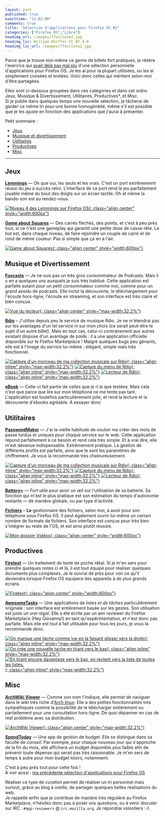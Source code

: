 ```yaml
---
layout: post
published: true
exacttime: "11:02:00"
comments: true
title: "Sélection d'applications pour Firefox OS #2"
categories: ["Firefox OS","Libre"]
headimg_url: /images/ffosclose2.jpg
headimg_lic: William Dorffer CC BY 4.0
headimg_lic_url: /images/ffosclose2.jpg
---
```

Parce que je trouve moi-même ce genre de billets fort pratiques, je réitère l'exercice qui [avait déjà pas mal plu](/2014/05/14/liste-d-applications-pour-firefox-os.html) d'une sélection personnelle d'applications pour Firefox OS. Je les ai pour la plupart utilisées, ou les ai simplement croisées et testées. Voici donc celles qui méritent selon-moi d'être partagées.

Elles sont ci-dessous groupées dans ces catégories et dans cet ordre: Jeux, Musique & Divertissement, Utilitaires, Productives*, et Misc.  
Si je publie dans quelques temps une nouvelle sélection, je tâcherai de garder ce même tri pour une bonne homogénéité, même s'il est possible que je les ajuste en fonction des applications que j'aurai à présenter.


Petit sommaire :

* [Jeux](#jeux)
* [Musique et divertissement](#musiqueetdivertissement)
* [Utilitaires](#utilitaires)
* [Productives](#productives)
* [Misc](#misc)

---

## Jeux

**[Lemmings](https://marketplace.firefox.com/app/lemmings)** — Oh que oui, les seuls et les vrais. C'est un port extrêmement réussi du jeu à succès retro. L'interface de ce port rend le jeu parfaitement jouable même du bout des doigts sur un écran tactile. Oh et même la bande-son est au rendez-vous.

[![Niveau 4 des Lemmings sur Firefox OS](/images/openwebapps/lemmings2.png){: class="align center" style="width:600px"}](/images/openwebapps/lemmings2.png)

**[Game about Squares](https://marketplace.firefox.com/app/gameaboutsquares)** — Des carrés fléchés, des points, et c'est à peu près tout, si ce n'est une gameplay qui garantit une petite dose de casse-tête. Le but est, dans chaque niveau, de faire rejoindre un couple de carré et de rond de même couleur. Pas si simple que ça en a l'air.

[![Game about Squares](/images/openwebapps/gameaboutsquares.png){: class="align center" style="width:600px"}](/images/openwebapps/gameaboutsquares.png)




## Musique et Divertissement
**[Foxcasts](https://marketplace.firefox.com/app/foxcasts)** — Je ne suis pas un très gros consommateur de Podcasts. Mais il y en a quelques uns auxquels je suis très habitué. Cette application est parfaite autant pour un petit consommateur comme moi, comme pour un grand assidu de podcasts. Elle inclut la découverte, le téléchargement pour l'écoute hors-ligne, l'écoute en streaming, et son interface est très claire et bien conçue.

[![Vue du lecteur](/images/openwebapps/foxcasts4.png){: class="align
center" style="max-width:32.2%"}](/images/openwebapps/foxcasts4.png)

**[Rdio](https://marketplace.firefox.com/app/rdio)** – J'utilise depuis peu le service de musique Rdio. Je ne m'étendrai pas sur les avantages d'un tel service ni sur mon choix (ce serait peut-être le sujet d'un autre billet). Mais en tout cas, celui-ci contrairement aux autres existant dispose d'un avantage de poids : il a une application officielle disponible sur le Firefox Marketplace ! Malgré quelques bugs peu gênants, elle est à l'image du service lui-même : élégant, simple mais très fonctionnel.

[![Capture d'un morceau de ma collection musicale sur Rdio](/images/openwebapps/rdio.png){: class="align inline" style="max-width:32.2%"}](/images/openwebapps/rdio.png)
[![Capture du menu de Rdio](/images/openwebapps/rdio2.png){: class="align inline" style="max-width:32.2%"}](/images/openwebapps/rdio2.png)
[![Lecteur de Rdio](/images/openwebapps/rdio3.png){: class="align inline" style="max-width:32.2%"}](/images/openwebapps/rdio3.png)

**[eBook](https://marketplace.firefox.com/app/ebook/)** — Celle-ci fait partie de celles que je n'ai que testées. Mais cela n'est que parce que lire sur mon téléphone ne me tente pas tant. L'application est toutefois particulièrement jolie, et rend la lecture et la découverte d'ebooks agréable. À essayer donc



## Utilitaires
**[PasswordMaker](https://marketplace.firefox.com/app/passwordmaker)** — J'ai la vieille habitude de vouloir me créer des mots de passe tordus et uniques pour chaque service sur le web. Cette application répond parfaitement à ce besoin et rend cela très simple. Et à vrai dire, elle m'est devenue indispensable. Extrêmement pratique. La gestion de différents profils est parfaite, ainsi que le sont les paramètres de chiffrement. Je vous la recommande très chaleureusement.

[![Capture d'un morceau de ma collection musicale sur Rdio](/images/openwebapps/passwordmaker1.png){: class="align inline" style="max-width:32.2%"}](/images/openwebapps/passwordmaker1.png)
[![Capture du menu de Rdio](/images/openwebapps/passwordmaker2.png){: class="align inline" style="max-width:32.2%"}](/images/openwebapps/passwordmaker2.png)
[![Lecteur de Rdio](/images/openwebapps/passwordmaker3.png){: class="align inline" style="max-width:32.2%"}](/images/openwebapps/passwordmaker3.png)

**[Battery+](https://marketplace.firefox.com/app/battery-2)** — Fort utile pour avoir un œil sur l'utilisation de sa batterie. Sa fonction qui m'est le plus pratique est son estimation du temps d'autonomie restante — de manière globale, ou par type d'activité.

**[Fichiers](https://marketplace.firefox.com/app/files)** – **Le** gestionnaire des fichiers, selon moi, à avoir pour son téléphone sous Firefox OS. Il peut également ouvrir lui-même un certain nombre de formats de fichiers. Son interface est conçue pour très bien s'intégrer au reste de l'OS, et est ainsi plutôt réussie.

[![Mon dossier Vidéos](/images/openwebapps/fichiers.png){: class="align center" style="width:600px"}](/images/openwebapps/fichiers.png)



## Productives
**[Firetext](https://marketplace.firefox.com/app/firetext)** — Un traitement de texte de poche idéal. Si je m'en sers pour prendre quelques notes ci et là, il est tout équipé pour réaliser quelques documents plus complexes. Je le suivrai de près pour voir ce qu'il deviendra lorsque Firefox OS équipera des appareils à de plus grands écrans.

[![Firetext](/images/openwebapps/firetext.png){: class="align center" style="width:600px"}](/images/openwebapps/firetext.png)

**[AwesomeTasks](https://marketplace.firefox.com/app/awesometasks)** — Une applications de *listes et de tâches* particulièrement originale : son interface est entièrement basée sur les gestes. Son utilisation est juste *un vrai régal*. Elle a été écrite par un ami reviewer du Firefox Marketplace (Hey Giovanny!) en tant qu'expérimentation, et n'est donc pas parfaite. Mais elle est tout à fait utilisable pour tous les jours, je vous la recommande donc.

[![On marque une tâche comme lue en la faisant glisser vers la droite](/images/openwebapps/awesometasks1.png){: class="align inline" style="max-width:32.2%"}](/images/openwebapps/awesometasks1.png)
[![On crée une nouvelle tache en tirant vers le bas](/images/openwebapps/awesometasks2.png){: class="align inline" style="max-width:32.2%"}](/images/openwebapps/awesometasks2.png)
[![En tirant encore davantage vers le bas, on revient vers la liste de toutes les listes.](/images/openwebapps/awesometasks3.png){: class="align inline" style="max-width:32.2%"}](/images/openwebapps/awesometasks3.png)



## Misc
**[ArchWiki Viewer](https://marketplace.firefox.com/app/archwiki-viewer)** — Comme son nom l'indique, elle permet de naviguer dans le wiki très riche d'[Arch linux](http://archlinux.org). Elle a des petites fonctionnalités très sympathiques comme la possibilité de le télécharger entièrement ou partiellement pour une consultation hors-ligne. De quoi dépanner en cas de réel problème avec sa distribution.

[![ArchWiki Viewer](/images/openwebapps/archwiki.png){: class="align center" style="max-width:32.2%"}](/images/openwebapps/archwiki.png)


**[SpendToday](https://marketplace.firefox.com/app/spendtoday)** — Une app de gestion de budget. Elle se distingue dans sa faculté de *conseil*. Par exemple, pour chaque nouveau jour qui s'approche de la fin du mois, elle affichera un budget disponible plus faible afin de prévenir toute dépense qui serait pas très raisonnable. Je m'en sers de temps à autre pour mon budget loisirs, notamment.




C'est à peu près tout pour cette fois !  
À voir aussi : [ma précédente sélection d'applications pour Firefox OS](/2014/05/14/liste-d-applications-pour-firefox-os.html)

Réaliser ce type de *curation* permet de réaliser un tri personnel mais surtout, grâce au blog à oreille, de partager quelques belles réalisations du web.  
Je rappelle enfin que je contribue de manière très régulière au Firefox Marketplace, n'hésitez donc pas à poser vos questions, ou à venir discuter sur IRC : `#app-reviewers` @ `irc.mozilla.org`. Je répondrai volontiers :-).
